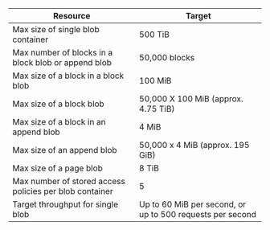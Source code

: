 | Resource | Target |
|----------|---------------|
| Max size of single blob container | 500 TiB |
| Max number of blocks in a block blob or append blob | 50,000 blocks |
| Max size of a block in a block blob | 100 MiB |
| Max size of a block blob | 50,000 X 100 MiB (approx. 4.75 TiB) |
| Max size of a block in an append blob | 4 MiB |
| Max size of an append blob | 50,000 x 4 MiB (approx. 195 GiB) |
| Max size of a page blob | 8 TiB |
| Max number of stored access policies per blob container | 5 |
| Target throughput for single blob | Up to 60 MiB per second, or up to 500 requests per second |
